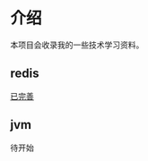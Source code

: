 # 介绍

本项目会收录我的一些技术学习资料。

## redis
[已完善](https://github.com/BinLiuA/learn/tree/master/redis)
## jvm
待开始
